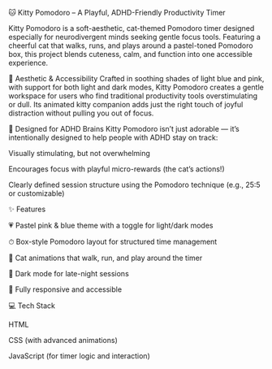 🐱 Kitty Pomodoro – A Playful, ADHD-Friendly Productivity Timer

Kitty Pomodoro is a soft-aesthetic, cat-themed Pomodoro timer designed especially for neurodivergent minds seeking gentle focus tools. Featuring a cheerful cat that walks, runs, and plays around a pastel-toned Pomodoro box, this project blends cuteness, calm, and function into one accessible experience.

🎨 Aesthetic & Accessibility
Crafted in soothing shades of light blue and pink, with support for both light and dark modes, Kitty Pomodoro creates a gentle workspace for users who find traditional productivity tools overstimulating or dull. Its animated kitty companion adds just the right touch of joyful distraction without pulling you out of focus.

🧠 Designed for ADHD Brains
Kitty Pomodoro isn’t just adorable — it’s intentionally designed to help people with ADHD stay on track:

Visually stimulating, but not overwhelming

Encourages focus with playful micro-rewards (the cat’s actions!)

Clearly defined session structure using the Pomodoro technique (e.g., 25:5 or customizable)

✨ Features

💗 Pastel pink & blue theme with a toggle for light/dark modes

⏱ Box-style Pomodoro layout for structured time management

🐾 Cat animations that walk, run, and play around the timer

🌙 Dark mode for late-night sessions

🔁 Fully responsive and accessible

💻 Tech Stack

HTML

CSS (with advanced animations)

JavaScript (for timer logic and interaction)


